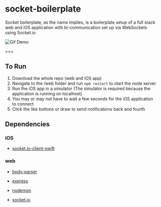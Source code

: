 socket-boilerplate
==================

Socket boilerplate, as the name implies, is a boilerplate setup of a full stack web and iOS application with bi-communication set up via WebSockets using Socket.io

![Gif Demo](https://github.com/patrickreynolds/socket-boilerplate/raw/master/screenshots/socket-boilerplate-gif.gif)

===

## To Run
1. Download the whole repo (web and iOS app)
2. Navigate to the /web folder and run `npm restart` to start the node server
3. Run the iOS app in a simulator (The simulator is required because the application is running on localhost)
4. You may or may not have to wait a few seconds for the iOS application to connect
5. Click the like buttons or draw to send notifications back and fourth

## Dependencies
### iOS
- [socket.io-client-swift](https://github.com/socketio/socket.io-client-swift)


### web
- [body-parser](https://www.npmjs.com/package/body-parser)

- [express](https://www.npmjs.com/package/express)

- [nodemon](https://www.npmjs.com/package/nodemon)

- [socket.io](https://www.npmjs.com/package/socket.io)